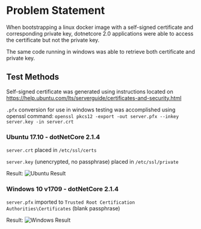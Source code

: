 # Problem Statement
When bootstrapping a linux docker image with a self-signed certificate and corresponding private key,
dotnetcore 2.0 applications were able to access the certificate but not the private key.

The same code running in windows was able to retrieve both certificate and private key.

## Test Methods
Self-signed certificate was generated using instructions located on https://help.ubuntu.com/lts/serverguide/certificates-and-security.html

`.pfx` conversion for use in windows testing was accomplished using openssl command: `openssl pkcs12 -export -out server.pfx --inkey server.key -in server.crt`

### Ubuntu 17.10 - dotNetCore 2.1.4
`server.crt` placed in `/etc/ssl/certs`

`server.key` (unencrypted, no passphrase) placed in `/etc/ssl/private`

Result: 
![Ubuntu Result](https://i.imgur.com/FwnXf7g.png)


### Windows 10 v1709 - dotNetCore 2.1.4
`server.pfx` imported to `Trusted Root Certification Authorities\Certificates` (blank passphrase)

Result:
![Windows Result](https://i.imgur.com/507eNVW.png)
